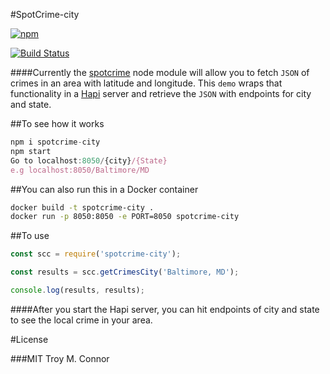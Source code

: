 #SpotCrime-city

[![npm](https://img.shields.io/npm/v/spotcrime-city.svg?maxAge=2592000)](https://www.npmjs.com/package/spotcrime-city)

[![Build Status](https://travis-ci.org/troy0820/spotcrime-city.svg?branch=master)](https://travis-ci.org/troy0820/spotcrime-city)

####Currently the [spotcrime](https://github.com/contra/spotcrime) node module will allow you to fetch `JSON` of crimes in an area with latitude and longitude.
This `demo` wraps that functionality in a [Hapi](http://hapijs.com)  server and retrieve the `JSON` with endpoints for city and state.

##To see how it works

```javascript
npm i spotcrime-city
npm start
Go to localhost:8050/{city}/{State}
e.g localhost:8050/Baltimore/MD
```
##You can also run this in a Docker container

```bash
docker build -t spotcrime-city .
docker run -p 8050:8050 -e PORT=8050 spotcrime-city
```

##To use

```javascript
const scc = require('spotcrime-city');

const results = scc.getCrimesCity('Baltimore, MD');

console.log(results, results);
```

####After you start the Hapi server, you can hit endpoints of city and state to see the local crime in your area.


#License

###MIT Troy M. Connor
